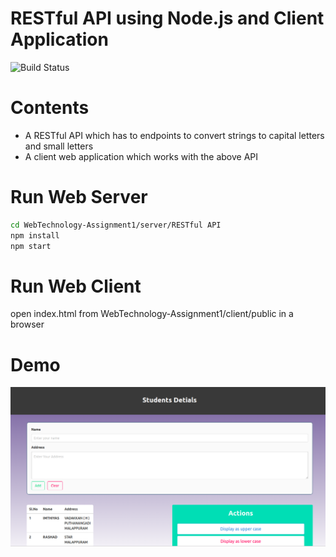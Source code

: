 
# RESTful API using Node.js and Client Application

![Build Status](https://travis-ci.org/joemccann/dillinger.svg?branch=master)

# Contents

* A RESTful API which has to endpoints to convert strings to capital letters and small letters
* A client web application which works with the above API


# Run Web Server

```zsh
cd WebTechnology-Assignment1/server/RESTful API
npm install
npm start
```

# Run Web Client

open index.html from WebTechnology-Assignment1/client/public in a browser

# Demo

![Screen shot of client application](./images/Screenshot.png)
